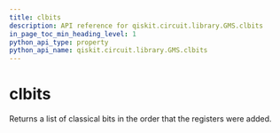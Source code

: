 ```yaml
---
title: clbits
description: API reference for qiskit.circuit.library.GMS.clbits
in_page_toc_min_heading_level: 1
python_api_type: property
python_api_name: qiskit.circuit.library.GMS.clbits
---
```


# clbits

Returns a list of classical bits in the order that the registers were added.

